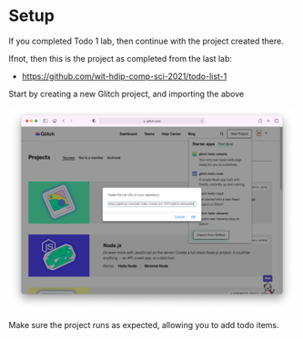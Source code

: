 # Setup

If you completed Todo 1 lab, then continue with the project created there.

Ifnot, then this is the project as completed from the last lab:

- <https://github.com/wit-hdip-comp-sci-2021/todo-list-1>

Start by creating a new Glitch project, and importing the above

![](img/06x.png)

Make sure the project runs as expected, allowing you to add todo items.

